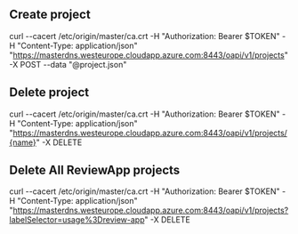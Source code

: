 Create project
--------------

curl --cacert /etc/origin/master/ca.crt -H "Authorization: Bearer $TOKEN" -H "Content-Type: application/json" "https://masterdns.westeurope.cloudapp.azure.com:8443/oapi/v1/projects" -X POST --data "@project.json"

Delete project
--------------

curl --cacert /etc/origin/master/ca.crt -H "Authorization: Bearer $TOKEN" -H "Content-Type: application/json" "https://masterdns.westeurope.cloudapp.azure.com:8443/oapi/v1/projects/{name}" -X DELETE

Delete All ReviewApp projects
-----------------------------

curl --cacert /etc/origin/master/ca.crt -H "Authorization: Bearer $TOKEN" -H "Content-Type: application/json" "https://masterdns.westeurope.cloudapp.azure.com:8443/oapi/v1/projects?labelSelector=usage%3Dreview-app" -X DELETE
